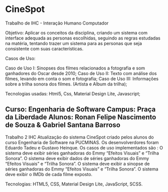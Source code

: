 # CineSpot
Trabalho de IHC - Interação Humano Computador

Objetivo: Aplicar os conceitos da disciplina, criando um sistema com interface adequada as personas escolhidas, seguindo as regras estudadas na matéria, tentando trazer um sistema para as personas que seja consistente com suas características.

Casos de Uso:

Caso de Uso I: Sinopses dos filmes relacionados a fotografia e som ganhadores do Oscar desde 2010;
Caso de Uso II: Texto com análise dos filmes, levando em conta o som e fotografia;
Caso de Uso III: Informações sobre a trilha sonora dos filmes. (Artista e Album da trilha);

Tecnologias usadas: Html5, Css, Material Design Lite, Javascript;

Curso: Engenharia de Software
Campus: Praça da Liberdade
Alunos: Ronan Felipe Nascimento de Souza & Gabriel Santana Barroso
---------------------------------------------------------------------------------------------------------------------------------


Trabalho 2 IHC Atualização do sistema CineSpot criado pelos alunos do curso Engenharia de Software na PUCMINAS. 
Os desenvolverdores foram Eduardo Tadeu e Gustavo Heinque. 
Os casos de uso implementados são : O sistema deve exibir séries ganhadoras do Emmy “Efeitos Visuais” e “Trilha Sonora”. O
sistema deve exibir dados de séries ganhadoras do Emmy “Efeitos Visuais” e “Trilha Sonora”.
O sistema deve exibir a sinopse de séries ganhadoras do Emmy “Efeitos Visuais” e “Trilha Sonora”. 
O sistema deve exibir o IMDb de cada filme exposto.

Tecnologias: HTML5, CSS, Material Design Lite, JavaScript, SCSS.
